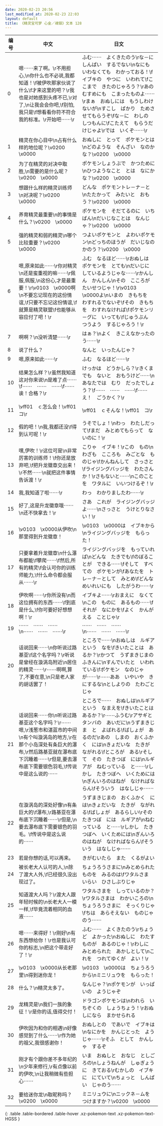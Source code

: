 ```yaml
---
date: 2020-02-23 20:56
last_modified_at: 2020-02-23 22:03
layout: default
title: 《精灵宝可梦 心金／魂银》文本 128
---
```

| 编号 | 中文 | 日文 |
| ---- | ---- | ---- |
| 0 | 嗯⋯⋯来了啊。\r不用担心,\n你什么也不必说,我都知道！\f被伊吹那家伙说了什么\f才来这里的吧？\r我也是对她感到头疼不已,\r对了,\n让我会会你吧,\f别怕,我只是\f想看看你符不符合我的标准。\r开始吧⋯⋯\r | ふむ⋯⋯　よくきたのう\rな－に　しんぱい　するでない\nなにも　いわなくても　わかっておる！\fイブキの　やつに　いわれて\fここまで　きたのじゃろう？\rあの　むすめにも　こまったものよ⋯⋯\rまぁ　おぬしには　もうしわけないが\nすこし　ばかり　ためさせてもらうぞ\fな－に　わしの　しつもんに\fこたえて　もらうだけじゃよ\rでは　いくぞ⋯⋯\r |
| 1 | 精灵在你心目中\n占有什么样的地位呢？\v0200　\x0000 | おぬしに　とって　ポケモンとは\nどのような　そんざい　なのかな？\v0200　\x0000 |
| 2 | 为了在精灵的对决中取胜,\n需要的是什么呢？\v0200　\x0000 | ポケモンしょうぶで　かつために\nひつようなこと　とは　なにかな？\v0200　\x0000 |
| 3 | 想跟什么样的精灵训练师　\n对决呢？\v0200　\x0000 | どんな　ポケモントレ－ナ－と　\nたたかって　みたいと　おもう？\v0200　\x0000 |
| 4 | 养育精灵最重要\n的事情是什么？\v0200　\x0000 | ポケモンを　そだてるのに　いちばん\nだいじなことは　なんじゃ？\v0200　\x0000 |
| 5 | 强的精灵和弱的精灵\n哪个比较重要？\v0200　\x0000 | つよいポケモンと　よわいポケモン\nどっちのほうが　だいじなのかのう？\v0200　\x0000 |
| 6 | 嗯,原来如此⋯⋯\r你对精灵\n还是蛮重视的嘛⋯⋯\r佩服,佩服,\n这份心,才是最重要！\r\v0103　\x0000啊\n不要忘记现在的这份情谊,\f只要不忘记这份情谊,\f就算是精灵联盟\f也能够从容应付了吧！\r | ふむ　なるほど⋯⋯\rおぬしは　ポケモンを　とても\nだいじに　しているようじゃな⋯⋯\rかんしん　かんしん\nその　こころが　たいせつじゃ！\r\v0103　\x0000よ\nいまの　きもちを　わすれるでないぞ\fその　きもちを　わすれなければ\fポケモンリ－グに　いっても\fじゅうぶん　つうよう　するじゃろう！\r |
| 7 | 啊啊？\n没听清楚⋯⋯\r | はぁ？\nよく　きこえなかったのう⋯⋯\r |
| 8 | 说了什么？ | なんと　いったんじゃ？ |
| 9 | 嗯,原来如此⋯⋯\r | ふむ　なるほど⋯⋯\r |
| 10 | 结果怎么样？\r虽然我知道这对你来说\n是难了点⋯⋯\f⋯⋯　⋯⋯　⋯⋯\f⋯⋯诶！合格？\r | けっかは　どうかしら？\rきくまでも　ないと　おもうけど⋯⋯\nあなたでは　むり　だったでしょう？\f⋯⋯　⋯⋯　⋯⋯\f⋯⋯え！　ごうかく？\r |
| 11 | \vff01　ｃ怎么会！\vff01　コ\r | \vff01　ｃそんな！\vff01　コ\r |
| 12 | 假的吧！\n我,我都还没\f得到认可呢！\r | うそでしょ！\nわっ　わたしだって\fまだ　みとめてもらって　ないのに！\r |
| 13 | 嘿,伊吹！\r这位可是\n非常厉害的训练师！\f你还是放弃吧,\f把升龙徽章交出来！\r不然⋯⋯\n就把这件事情告诉渡！\r | こりゃ　イブキ！\rこの　もの\nわざも　こころも　みごとな　ものじゃ\fかんねんして　さっさと\fライジングバッジを　わたさんか！\rさもないと⋯⋯\nこのことを　ワタルに　いいつけるぞ！\r |
| 14 | 我,我知道了啦⋯⋯\r | わっ　わかりましたわ⋯⋯\r |
| 15 | 好了,这是升龙徽章哦⋯⋯\n还不快拿去！\r | さあ　これが　ライジングバッジよ⋯⋯\nさっさと　うけとりなさい！\r |
| 16 | \v0103　\x0000从伊吹\n那里得到升龙徽章！ | \v0103　\x0000は　イブキから\nライジングバッジを　もらった！ |
| 17 | 只要拿着升龙徽章\n什么瀑布都能\f攀爬⋯⋯\f然后,所有的精灵\f会认可你的训练师能力,\f什么命令都会服从⋯⋯\r | ライジングバッジを　もっていれば\nどんな　たきでも\fのぼることが　できる⋯⋯\fそして　すべての　ポケモンが\fあなたを　トレ－ナ－として　みとめ\fどんな　めいれいにも　したがうわ⋯⋯\r |
| 18 | 伊吹啊⋯⋯\r你所没有\n而这位拥有的东西⋯⋯\f到底是什么,\f你可要好好想想啊！\r | イブキよ⋯⋯\rおまえに　なくて\nこの　ものに　あるもの⋯⋯\fそれが　なにかを\fよく　かんがえる　ことじゃ\r |
| 19 | ⋯⋯　⋯⋯　⋯⋯\n⋯⋯　⋯⋯　⋯⋯\r | ⋯⋯　⋯⋯　⋯⋯\n⋯⋯　⋯⋯　⋯⋯\r |
| 20 | 话说回来⋯⋯\n你听说过路基亚\f这个名字吗？\r听说是曾经在漩涡岛附近\n居住的精灵⋯⋯\r⋯⋯啊啊,算了,不要在意,\n只是老人家的胡话罢了！ | ところで⋯⋯\nおぬしは　ルギア　という　なを\fきいたことは　あるか？\rかつて　うずまきじまの　ふきんに\nすんでいたと　いわれている\fポケモン　なのじゃが⋯⋯\r⋯⋯ああ　いやいや　きにするな\nとしよりの　たわごと　じゃ |
| 21 | 话说回来⋯⋯你\n听说过路基亚这个名字吗？\r⋯⋯嗯,\r浅葱市和湛蓝市的中间\n有个叫漩涡岛的地方,\r在那个小岛深处有条巨大的瀑布,\r然后路基亚就在瀑布底下沉睡着⋯⋯\r但是,要去瀑布底下需要银色羽毛,\f传说中是这么说的⋯⋯ | ところで⋯⋯　おぬしは\nルギア　という　なまえを\fきいたことは　あるか？\r⋯⋯ふうむ\rアサギと　タンバの　あいだに\nうずまきじま　と　よばれる\fばしょが　あるのだ\rあの　しまの　おくふかく　には\nきょだいな　たきが　ながれる\fところが　ある\rそして　その　たきつぼ　には\nルギアが　ねむっている　と⋯⋯\rしかし　たきつぼへ　いくためには\nぎんいろのはねが　なければならん\fそういう　はなしじゃ⋯⋯ |
| 22 | 在漩涡岛的深处好像\n有条巨大的\f瀑布,\r路基亚在瀑布底下沉睡着⋯⋯\r但是,\n要去瀑布底下需要银色的羽毛。\f传说中是这么说的⋯⋯ | うずまきじまの　おくふかく　には\nきょだいな　たきが　ながれる\fばしょが　あるらしい\rその　たきつぼ　には　ルギアが\nねむっている　と⋯⋯\rしかし　たきつぼへ　いくためには\nぎんいろのはねが　なければならん\fそういう　はなしじゃ⋯⋯ |
| 23 | 若是你想的话,可以再来。 | きがむいたら　また　くるがよい |
| 24 | 被长老大人认可的人,\n除了渡大人外,\f已经很久没出现过了。 | ちょうろうさまに\nみとめられた　ものを　みるのは\fワタルさま　いらい　ひさしぶりじゃ |
| 25 | 知道渡大人吗？\r渡大人跟年轻时候的\n长老大人一模一样,\f毕竟流着相同的血液⋯⋯ | ワタルさまを　しっているのか？\rワタルさまは　わかいころの\nちょうろうさまに　そっくりじゃ\fちは　あらそえない　ものじゃのう⋯⋯ |
| 26 | 嗯⋯⋯来得好！\r刚好\n有东西想给你！\r也是我认可你的标志,\n把这个带走好了！\r | ふむ⋯⋯　よくきたのう\rちょうど　よかった\nおぬしに　わたすものが　あるのじゃ！\rわしに　みとめられた　あかしとして\nこれを　つれてゆくが　よい！\r |
| 27 | \v0103　\x0000从长老那里\n得到迷你龙！ | \v0103　\x0000は　ちょうろうから\nミニリュウを　もらった！ |
| 28 | 什么？\n精灵太多了。 | なんじゃ？\nポケモンが　いっぱいの　ようじゃぞ |
| 29 | 龙精灵是\n我们一族的象征！\r是你的话,值得交付！ | ドラゴンポケモンは\nわれら　いちぞくの　しょうちょう！\rおぬしになら　まかせられる |
| 30 | 伊吹因为和你的相遇\n好像感觉到了什么⋯⋯\r作为她的祖父,我很感谢你！ | おぬしとの　であいで　イブキは\nなにかを　かんじとった　ようじゃ⋯⋯\rそふ　として　かんしゃ　するぞ |
| 31 | 刚才有个跟你差不多年纪的\n少年来修行,\r有点像以前的伊吹,\n让我稍微有些担心⋯⋯ | いま　おぬしと　おなじ　としごろの\nしょうねんが　しゅぎょうに　きておる\rむかしの　イブキに　にていて\nちょっと　しんぱい　じゃのう⋯⋯ |
| 32 | 要给迷你龙\n取昵称吗？\v0200　\x0000 | ミニリュウに\nニックネ－ムを　つけますか？\v0200　\x0000 |
{: .table .table-bordered .table-hover .xz-pokemon-text .xz-pokemon-text-HGSS }